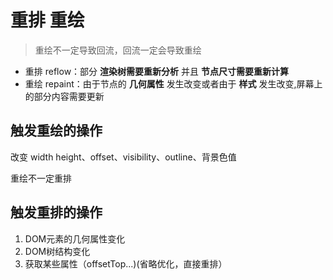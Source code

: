 # 重排 重绘

> 重绘不一定导致回流，回流一定会导致重绘

- 重排 reflow：部分 **渲染树需要重新分析** 并且 **节点尺寸需要重新计算**
- 重绘 repaint：由于节点的 **几何属性** 发生改变或者由于 **样式** 发生改变,屏幕上的部分内容需要更新

## 触发重绘的操作

改变 width height、offset、visibility、outline、背景色值

重绘不一定重排

## 触发重排的操作

1. DOM元素的几何属性变化
2. DOM树结构变化
3. 获取某些属性（offsetTop...)(省略优化，直接重排）
